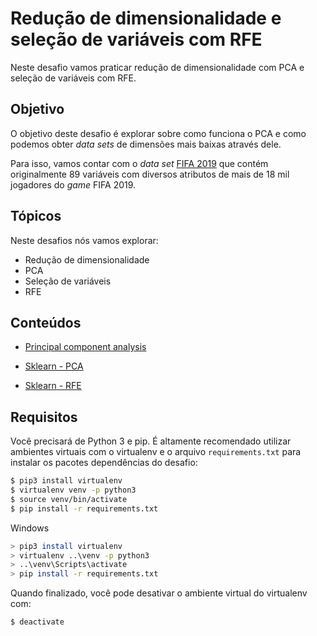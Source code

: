 # Redução de dimensionalidade e seleção de variáveis com RFE

Neste desafio vamos praticar redução de dimensionalidade com PCA e seleção
de variáveis com RFE.

## Objetivo

O objetivo deste desafio é explorar sobre como funciona o PCA e como podemos
obter _data sets_ de dimensões mais baixas através dele.

Para isso, vamos contar com o _data set_ [FIFA 2019](https://www.kaggle.com/karangadiya/fifa19)
que contém originalmente 89 variáveis com diversos atributos de mais de 18 mil jogadores
do _game_ FIFA 2019.

## Tópicos

Neste desafios nós vamos explorar:

* Redução de dimensionalidade
* PCA
* Seleção de variáveis
* RFE

## Conteúdos

- [Principal component analysis](https://en.wikipedia.org/wiki/Principal_component_analysis)

- [Sklearn - PCA](https://scikit-learn.org/stable/modules/generated/sklearn.decomposition.PCA.html)

- [Sklearn - RFE](https://scikit-learn.org/stable/modules/generated/sklearn.feature_selection.RFE.html)

## Requisitos

Você precisará de Python 3 e pip. É altamente recomendado utilizar ambientes virtuais
com o virtualenv e o arquivo `requirements.txt` para instalar os pacotes dependências
do desafio:

```bash
$ pip3 install virtualenv
$ virtualenv venv -p python3
$ source venv/bin/activate
$ pip install -r requirements.txt
```

Windows

```bash
> pip3 install virtualenv
> virtualenv ..\venv -p python3
> ..\venv\Scripts\activate
> pip install -r requirements.txt
```

Quando finalizado, você pode desativar o ambiente virtual do virtualenv com:

```bash
$ deactivate
```
